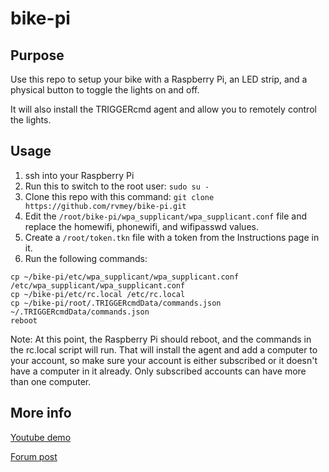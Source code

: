 # bike-pi

## Purpose

Use this repo to setup your bike with a Raspberry Pi, an LED strip, and a physical button to toggle the lights on and off.

It will also install the TRIGGERcmd agent and allow you to remotely control the lights.

## Usage

1. ssh into your Raspberry Pi
2. Run this to switch to the root user:  `sudo su -`
2. Clone this repo with this command:  `git clone https://github.com/rvmey/bike-pi.git`
3. Edit the `/root/bike-pi/wpa_supplicant/wpa_supplicant.conf` file and replace the homewifi, phonewifi, and wifipasswd values.
2. Create a `/root/token.tkn` file with a token from the Instructions page in it.
4. Run the following commands:

```
cp ~/bike-pi/etc/wpa_supplicant/wpa_supplicant.conf /etc/wpa_supplicant/wpa_supplicant.conf
cp ~/bike-pi/etc/rc.local /etc/rc.local
cp ~/bike-pi/root/.TRIGGERcmdData/commands.json ~/.TRIGGERcmdData/commands.json 
reboot
```

Note: At this point, the Raspberry Pi should reboot, and the commands in the rc.local script will run.  That will install the agent and add a computer to your account, so make sure your account is either subscribed or it doesn't have a computer in it already.  Only subscribed accounts can have more than one computer.  

## More info

[Youtube demo](https://youtu.be/IYHZDfvMqgA)

[Forum post](https://www.triggercmd.com/forum/topic/1739/control-rgb-led-bike-lights-with-raspberry-pi)